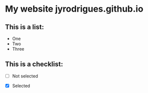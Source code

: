 # My website jyrodrigues.github.io

This is a list:
--------------

- One
- Two
- Three

This is a checklist:
--------------------

- [ ] Not selected
- [x] Selected

